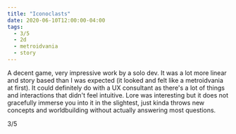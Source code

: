 ```yaml
---
title: "Iconoclasts"
date: 2020-06-10T12:00:00-04:00
tags:
  - 3/5
  - 2d
  - metroidvania
  - story
---
```


A decent game, very impressive work by a solo dev. It was a lot more linear and story based than I was expected (it looked and felt like a metroidvania at first). It could definitely do with a UX consultant as there's a lot of things and interactions that didn't feel intuitive. Lore was interesting but it does not gracefully immerse you into it in the slightest, just kinda throws new concepts and worldbuilding without actually answering most questions.

3/5
